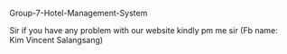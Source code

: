 Group-7-Hotel-Management-System

Sir if you have any problem with our website kindly pm me sir (Fb name: Kim Vincent Salangsang)
